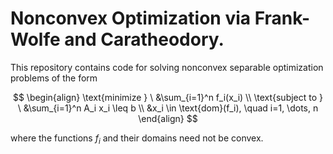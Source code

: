 # Nonconvex Optimization via Frank-Wolfe and Caratheodory.

This repository contains code for solving nonconvex separable optimization problems of the form

$$
\begin{align}
\text{minimize } \ &\sum_{i=1}^n f_i(x_i) \\
\text{subject to } \ &\sum_{i=1}^n A_i x_i \leq b \\
&x_i \in \text{dom}(f_i), \quad i=1, \dots, n
\end{align}
$$

where the functions $f_i$ and their domains need not be convex.
